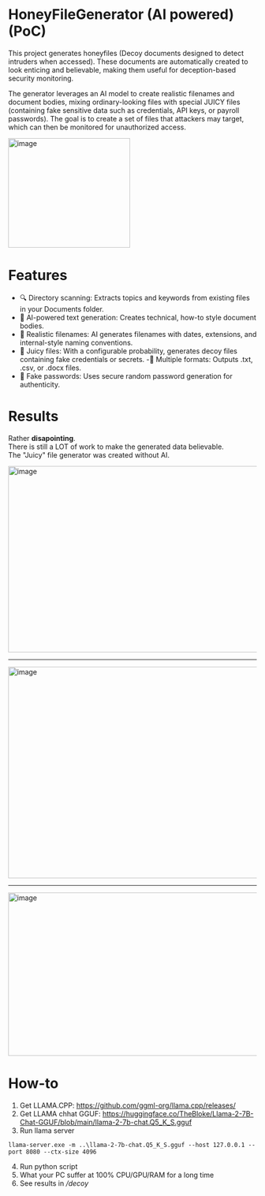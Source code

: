 # HoneyFileGenerator (AI powered) (PoC)
This project generates honeyfiles (Decoy documents designed to detect intruders when accessed). These documents are automatically created to look enticing and believable, making them useful for deception-based security monitoring.

The generator leverages an AI model to create realistic filenames and document bodies, mixing ordinary-looking files with special JUICY files (containing fake sensitive data such as credentials, API keys, or payroll passwords). The goal is to create a set of files that attackers may target, which can then be monitored for unauthorized access.

<img width="247" height="222" alt="image" src="https://github.com/user-attachments/assets/4c8afa25-a46b-475d-af69-534fdc735399" />


# Features
- 🔍 Directory scanning: Extracts topics and keywords from existing files in your Documents folder.
- 📝 AI-powered text generation: Creates technical, how-to style document bodies.
- 📂 Realistic filenames: AI generates filenames with dates, extensions, and internal-style naming conventions.
- 🍯 Juicy files: With a configurable probability, generates decoy files containing fake credentials or secrets.
-📑 Multiple formats: Outputs .txt, .csv, or .docx files.
- 🔐 Fake passwords: Uses secure random password generation for authenticity.

# Results
Rather **disapointing**.<br>
There is still a LOT of work to make the generated data believable.<br>
The "Juicy" file generator was created without AI.<br>

<img width="656" height="378" alt="image" src="https://github.com/user-attachments/assets/bac21e61-d869-433b-9e8a-7ddd29278218" />

<hr>
<img width="616" height="429" alt="image" src="https://github.com/user-attachments/assets/e567ac96-e6ce-491d-b50e-b69da38619a3" />

<hr>

<img width="610" height="331" alt="image" src="https://github.com/user-attachments/assets/89eb4ab4-bd9d-434e-9043-e91bc2e1f047" />


# How-to

1. Get LLAMA.CPP: https://github.com/ggml-org/llama.cpp/releases/
2. Get LLAMA chhat GGUF: https://huggingface.co/TheBloke/Llama-2-7B-Chat-GGUF/blob/main/llama-2-7b-chat.Q5_K_S.gguf
3. Run llama server
```
llama-server.exe -m ..\llama-2-7b-chat.Q5_K_S.gguf --host 127.0.0.1 --port 8080 --ctx-size 4096
```
4. Run python script
5. What your PC suffer at 100% CPU/GPU/RAM for a long time
6. See results in */decoy*

